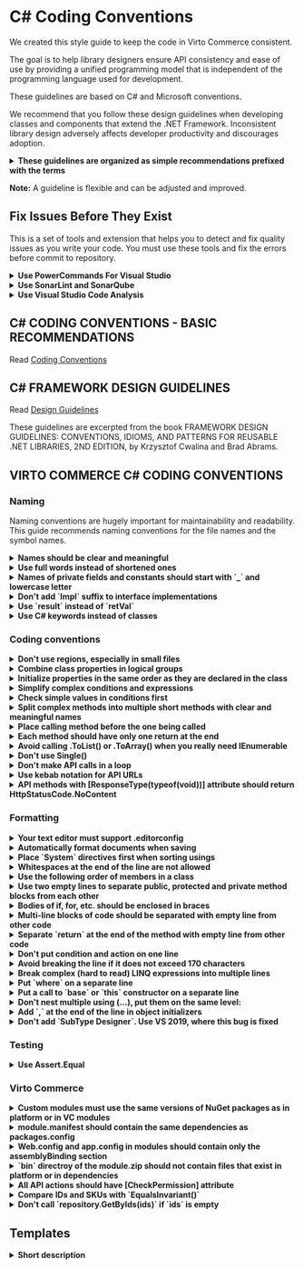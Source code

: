 # C# Coding Conventions

We created this style guide to keep the code in Virto Commerce consistent.

The goal is to help library designers ensure API consistency and ease of use by providing a unified programming model that is independent of the programming language used for development.

These guidelines are based on C# and Microsoft conventions.

We recommend that you follow these design guidelines when developing classes and components that extend the .NET Framework. Inconsistent library design adversely affects developer productivity and discourages adoption.

<details>
    <summary><b>These guidelines are organized as simple recommendations prefixed with the terms</b></summary>

**Do** is one that should always be followed. Always might be a bit too strong of a word. Guidelines that literally should always be followed are extremely rare. On the other hand, you need a really unusual case for breaking a Do guideline.

**Consider** guidelines should generally be followed. If you fully understand the meaning behind the guideline and have a good reason to deviate, then do so. Please strive to be consistent.

**Avoid** indicates something you should almost never do. Code examples to avoid have an unmistakable red header.

**Do not** Just don't do it.

**Why?** gives reasons for following the previous recommendations.
</details>

**Note:** A guideline is flexible and can be adjusted and improved.

## Fix Issues Before They Exist

This is a set of tools and extension that helps you to detect and fix quality issues as you write your code.
You must use these tools and fix the errors before commit to repository.

<details>
    <summary><b>Use PowerCommands For Visual Studio</b></summary>

[Install Productivity Power Tools](https://marketplace.visualstudio.com/items?itemName=VisualStudioPlatformTeam.PowerCommandsforVisualStudio)

Go to “Tools > Options > Productivity Power Tools > PowerCommands” and Enable “Format documents on save” and “Remove and Sort Usings on save”.
</details>

<details>
    <summary><b>Use SonarLint and SonarQube</b></summary>

[SonarLint](https://www.sonarlint.org/) is an IDE extension that helps you detect and fix quality issues as you write code.
Like a spell checker, SonarLint squiggles flaws so that they can be fixed before committing code.

[Install SonarLint in Visual Studio](https://marketplace.visualstudio.com/items?itemName=SonarSource.SonarLintforVisualStudio2017)

[List of C# rules](https://rules.sonarsource.com/csharp)
</details>

<details>
    <summary><b>Use Visual Studio Code Analysis</b></summary>

We recommend to use the Microsoft Rules rule set to focus on the most critical problems in your code, including potential security holes, application crashes, and other important logic and design errors.

Go to "Visual Studio > Analyze > Run Code Analysis > On Solution".

[List of rules](https://docs.microsoft.com/en-us/visualstudio/code-quality/all-rules-rule-set?view=vs-2017)
</details>

## C# CODING CONVENTIONS - BASIC RECOMMENDATIONS

Read [Coding Conventions](https://docs.microsoft.com/en-us/dotnet/csharp/programming-guide/inside-a-program/coding-conventions)

## C# FRAMEWORK DESIGN GUIDELINES

Read [Design Guidelines](https://docs.microsoft.com/en-us/dotnet/standard/design-guidelines/)

These guidelines are excerpted from the book FRAMEWORK DESIGN GUIDELINES: CONVENTIONS, IDIOMS, AND PATTERNS FOR REUSABLE .NET LIBRARIES, 2ND EDITION, by Krzysztof Cwalina and Brad Abrams.

## VIRTO COMMERCE C# CODING CONVENTIONS

### Naming

Naming conventions are hugely important for maintainability and readability. This guide recommends naming conventions for the file names and the symbol names.

<details>
    <summary><b>Names should be clear and meaningful</b></summary>

1. Names should be clear and meaningful.
1. Good names replace comments in most cases.
1. Good names allow to read the code like a book.

**Bad**

```csharp
var dataFromDb = db.GetData();
```

**Good**

```csharp
var employees = employeeService.GetEmployees();
```

</details>

<details>
    <summary><b>Use full words instead of shortened ones</b></summary>

**Do** Use full words instead of shortened one.

**Bad**

```csharp
var empl = ...
var val = ...
var resp = ...
```

**Good**

```csharp
var employees = ...
var value = ...
var response = ...
```

</details>

<details>
    <summary><b>Names of private fields and constants should start with `_` and lowercase letter</b></summary>

**Do** Names of private fields and constants should start with `_` and lowercase letter.
This is the only case when `_` should be used in names.

**Bad**

```csharp
private const int Batch_Size;
private char[] delimiters = { ',', ';' };
```

**Good**

```csharp
private const int _batchSize;
private char[] _delimiters = { ',', ';' };
```

</details>

<details>
    <summary><b>Don't add `Impl` suffix to interface implementations</b></summary>

**Don't** add `Impl` suffix to interface implementations.

**Bad**

```csharp
public class CatalogServiceImpl: ICatalogService
```

**Good**

```csharp
public class CatalogService: ICatalogService
```

</details>

<details>
    <summary><b>Use `result` instead of `retVal`</b></summary>

**Do** Use `result` instead of `retVal`.

**Bad**

```csharp
var retVal = ...;
```

**Good**

```csharp
var result = ...;
```

</details>

<details>
    <summary><b>Use C# keywords instead of classes</b></summary>

**Do** Use C# keywords instead of classes:

**Bad**

```csharp
String fullName = ...;
Int32 counter = ...;
```

**Good**

```csharp
string fullName = ...;
int counter = ...;
```

</details>

### Coding conventions

<details>
    <summary><b>Don't use regions, especially in small files</b></summary>

**Don't** use regions (#region), especially in small files.

**Why?** You have to expand each region before reading the code.
</details>

<details>
    <summary><b>Combine class properties in logical groups</b></summary>

**Consider** Combine class properties in logical groups.
</details>

<details>
    <summary><b>Initialize properties in the same order as they are declared in the class</b></summary>

**Do** Initialize properties in the same order as they are declared in the class.
</details>

<details>
    <summary><b>Simplify complex conditions and expressions</b></summary>

**Do** Simplify complex conditions and expressions by creating intermediate variables with clear and meaningful names.
</details>

<details>
    <summary><b>Check simple values in conditions first</b></summary>

**Consider** Check simple values in conditions first.

**Bad**

```csharp
if (GetSomeValue() > 0 && isActive)
```

**Good**

```csharp
if (isActive && GetSomeValue() > 0)
```

</details>

<details>
    <summary><b>Split complex methods into multiple short methods with clear and meaningful names</b></summary>

**Do** Split complex methods into multiple short methods with clear and meaningful names.
</details>

<details>
    <summary><b>Place calling method before the one being called</b></summary>

**Do** If one method calls another, place calling method before the one being called.
</details>

<details>
    <summary><b>Each method should have only one return at the end</b></summary>

**Do** Each method should have only one return at the end.

**Bad**

```csharp
if(!isActive)
    return null;
...
return ...;
```

**Good**

```csharp
var result = null;
if(isActive)
{
    ...
    result = ...;
}
return result;
```

</details>

<details>
    <summary><b>Avoid calling .ToList() or .ToArray() when you really need IEnumerable</b></summary>

**Don't** Call `.ToList()` or `.ToArray()` when you really need IEnumerable.
</details>

<details>
    <summary><b>Don't use Single()</b></summary>

**Don't** use `Single()`. Or if you do, handle exceptions

**Bad**

```csharp
var employee = _employeeService.GetEmployees().Single();
```

**Good**

```csharp
var employee = _employeeService.GetEmployees().FirstOrDefault();
```

</details>

<details>
    <summary><b>Don't make API calls in a loop</b></summary>

**Don't** make API calls in a loop.
</details>

<details>
    <summary><b>Use kebab notation for API URLs</b></summary>

**Do** Use kebab notation for API URLs.

**Bad**

```
fulfillmentCenters
```

**Good**

```
fulfillment-centers
```

</details>

<details>
    <summary><b>API methods with [ResponseType(typeof(void))] attribute should return HttpStatusCode.NoContent</b></summary>

**Do** Return StatusCode(HttpStatusCode.NoContent), not Ok()
</details>

### Formatting

<details>
    <summary><b>Your text editor must support .editorconfig</b></summary>

**Do** Your text editor must support .editorconfig.
</details>

<details>
    <summary><b>Automatically format documents when saving</b></summary>

**Do** Automatically format documents when saving:

1. Install PowerCommandsforVisualStudio
1. Go to Tools > Options > Productivity Power Tools > PowerCommands
1. Enable Format documents on save and Remove and Sort Usings on save

</details>

<details>
    <summary><b>Place `System` directives first when sorting usings</b></summary>

**Do** Place `System` directives first when sorting usings

**Bad**

```csharp
using Nest;
using VirtoCommerce.Domain.Search
using System.Globalization;
```

**Good**

```csharp
using System.Globalization;
using Nest;
using VirtoCommerce.Domain.Search
```

</details>

<details>
    <summary><b>Whitespaces at the end of the line are not allowed</b></summary>

**Don't** Whitespaces at the end of the line are not allowed.
</details>

<details>
    <summary><b>Use the following order of members in a class</b></summary>

**Consider** Use the following order of members in a class:

1. constants
1. private fields
1. constructors
1. public properties
1. protected properties
1. public methods
1. protected methods
1. private methods

</details>

<details>
    <summary><b>Use two empty lines to separate public, protected and private method blocks from each other</b></summary>

**Do** Use two empty lines to separate public, protected and private method blocks from each other.
</details>

<details>
    <summary><b>Bodies of if, for, etc. should be enclosed in braces</b></summary>

**Do** Bodies of `if`, `for`, etc. should be enclosed in braces.
</details>

<details>
	<summary><b>Multi-line blocks of code should be separated with empty line from other code</b></summary>

**Do** Multi-line blocks of code should be separated with empty line from other code.
</details>

<details>
    <summary><b>Separate `return` at the end of the method with empty line from other code</b></summary>

**Do** Separate return at the end of the method with empty line from other code.
</details>

<details>
    <summary><b>Don't put condition and action on one line</b></summary>

**Don't** put condition and action on one line.
</details>

<details>
    <summary><b>Avoid breaking the line if it does not exceed 170 characters</b></summary>

**Avoid** breaking the line if it does not exceed 170 characters.
</details>

<details>
    <summary><b>Break complex (hard to read) LINQ expressions into multiple lines</b></summary>

**Do** Break complex (hard to read) LINQ expressions into multiple lines

**Good**

```csharp
var names = repository.Items
    .Where(x => x.IsActive && ids.Contains(x.Id)
    .Select(x => x.Name)
    .ToArray();
```

</details>

<details>
    <summary><b>Put `where` on a separate line</b></summary>

**Do** Put `where` on a separate line

**Good**

```csharp
public void Parse<T>(string input)
    where T: new()
```

</details>

<details>
    <summary><b>Put a call to `base` or `this` constructor on a separate line</b></summary>

**Do** Put a call to `base` or `this` constructor on a separate line

**Good**

```csharp
public MyClass(string argument)
    : base(argument)
{
...
}
```

</details>

<details>
    <summary><b>Don't nest multiple using (...), put them on the same level:</b></summary>

**Don't** nest multiple using (...), put them on the same level:

**Good**

```csharp
using(var disposable1 = ...)
using(var disposable2 = ...)
{
    ...
}
```

</details>

<details>
    <summary><b>Add `,` at the end of the line in object initializers</b></summary>

**Do** Add `,` at the end of the line in object initializers.

**Why?** This will reduce the number of modified lines in the next pull request.

**Good**

```csharp
var criteria = new SearchCriteria
{
    Skip = 0,
    Take = 10,
};
```

</details>

<details>
    <summary><b>Don't add `SubType Designer`. Use VS 2019, where this bug is fixed</b></summary>

**Don't** add `<SubType>Designer</SubType>`. Use VS 2019, where this bug is fixed.
</details>

### Testing

<details>
    <summary><b>Use Assert.Equal</b></summary>

**Do** Use `Assert.Equal(expected, actual)` instead of `Assert.True(actual == expected)`.
</details>

### Virto Commerce

<details>
    <summary><b>Custom modules must use the same versions of NuGet packages as in platform or in VC modules</b></summary>

**Do** Custom modules must use the same versions of NuGet packages as in platform or in VC modules.
</details>

<details>
    <summary><b>module.manifest should contain the same dependencies as packages.config</b></summary>

**Do** module.manifest should contain the same dependencies as packages.config.
</details>

<details>
    <summary><b>Web.config and app.config in modules should contain only the assemblyBinding section</b></summary>

**Do** Web.config and app.config in modules should contain only the assemblyBinding section
</details>

<details>
    <summary><b>`bin` directroy of the module.zip should not contain files that exist in platform or in dependencies</b></summary>

**Do** `bin` directroy of the module.zip should not contain files that exist in platform or in dependencies. Use `module.ignore` to exclude them from the ZIP.
</details>

<details>
    <summary><b>All API actions should have [CheckPermission] attribute</b></summary>

**Do** All API actions should have `[CheckPermission]` attribute.

**Good**

```csharp
[CheckPermission(Permission = ThumbnailPredefinedPermissions.Create)]
public IHttpActionResult Create(ThumbnailOption option)
{
    _thumbnailOptionService.SaveOrUpdate(new[] { option });
    return Ok(option);
}
```

</details>

<details>
    <summary><b>Compare IDs and SKUs with `EqualsInvariant()`</b></summary>

**Do** Compare IDs and SKUs with `EqualsInvariant()`.

</details>

<details>
    <summary><b>Don't call `repository.GetByIds(ids)` if `ids` is empty</b></summary>

**Don't** call `repository.GetByIds(ids)` if `ids` is empty.
</details>

## Templates

<details>
    <summary><b>Short description</b></summary>

**Do** Long description

**Bad**

```csharp
// Bad code example
```

**Good**

```csharp
// Good code example
```

</details>
